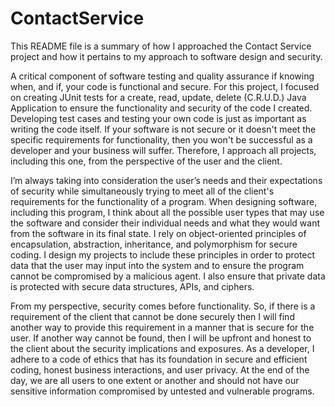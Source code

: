 # ContactService

This README file is a summary of how I approached the Contact Service project and how it pertains to my approach to software design and security.

A critical component of software testing and quality assurance if knowing when, and if, your code is functional and secure. For this project, I focused on creating JUnit tests for a create, read, update, delete (C.R.U.D.) Java Application to ensure the functionality and security of the code I created. Developing test cases and testing your own code is just as important as writing the code itself. If your software is not secure or it doesn't meet the specific requirements for functionality, then you won't be successful as a developer and your business will suffer. Therefore, I approach all projects, including this one, from the perspective of the user and the client. 

I’m always taking into consideration the user’s needs and their expectations of security while simultaneously trying to meet all of the client's requirements for the functionality of a program. When designing software, including this program, I think about all the possible user types that may use the software and consider their individual needs and what they would want from the software in its final state. I rely on object-oriented principles of encapsulation, abstraction, inheritance, and polymorphism for secure coding. I design my projects to include these principles in order to protect data that the user may input into the system and to ensure the program cannot be compromised by a malicious agent. I also ensure that private data is protected with secure data structures, APIs, and ciphers.

From my perspective, security comes before functionality. So, if there is a requirement of the client that cannot be done securely then I will find another way to provide this requirement in a manner that is secure for the user. If another way cannot be found, then I will be upfront and honest to the client about the security implications and exposures. As a developer, I adhere to a code of ethics that has its foundation in secure and efficient coding, honest business interactions, and user privacy. At the end of the day, we are all users to one extent or another and should not have our sensitive information compromised by untested and vulnerable programs.
